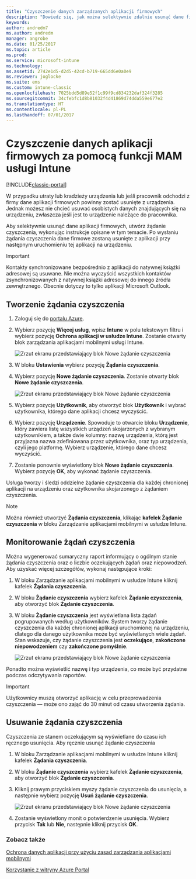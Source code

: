 ```yaml
---
title: "Czyszczenie danych zarządzanych aplikacji firmowych"
description: "Dowiedz się, jak można selektywnie zdalnie usunąć dane firmy z urządzeń."
keywords: 
author: andredm7
ms.author: andredm
manager: angrobe
ms.date: 01/25/2017
ms.topic: article
ms.prod: 
ms.service: microsoft-intune
ms.technology: 
ms.assetid: 2742e1d5-d2d5-42cd-b719-665dd6e0a0e9
ms.reviewer: joglocke
ms.suite: ems
ms.custom: intune-classic
ms.openlocfilehash: 7025bdd5d89e52f1c99f9cd834232daf324f3285
ms.sourcegitcommit: 34cfebfc1d8b81032f4d41869d74dda559e677e2
ms.translationtype: HT
ms.contentlocale: pl-PL
ms.lasthandoff: 07/01/2017
---
```

# <a name="wipe-company-app-data-with-intune-mam"></a>Czyszczenie danych aplikacji firmowych za pomocą funkcji MAM usługi Intune

[!INCLUDE[classic-portal](../includes/classic-portal.md)]

W przypadku utraty lub kradzieży urządzenia lub jeśli pracownik odchodzi z firmy dane aplikacji firmowych powinny zostać usunięte z urządzenia. Jednak możesz nie chcieć usuwać osobistych danych znajdujących się na urządzeniu, zwłaszcza jeśli jest to urządzenie należące do pracownika.

Aby selektywnie usunąć dane aplikacji firmowych, utwórz żądanie czyszczenia, wykonując instrukcje opisane w tym temacie. Po wysłaniu żądania czyszczenia dane firmowe zostaną usunięte z aplikacji przy następnym uruchomieniu tej aplikacji na urządzeniu.

>[!IMPORTANT]
> Kontakty synchronizowane bezpośrednio z aplikacji do natywnej książki adresowej są usuwane. Nie można wyczyścić wszystkich kontaktów zsynchronizowanych z natywnej książki adresowej do innego źródła zewnętrznego. Obecnie dotyczy to tylko aplikacji Microsoft Outlook.

## <a name="create-a-wipe-request"></a>Tworzenie żądania czyszczenia

1.  Zaloguj się do [portalu Azure](https://portal.azure.com).

2.  Wybierz pozycję **Więcej usług**, wpisz **Intune** w polu tekstowym filtru i wybierz pozycję **Ochrona aplikacji w usłudze Intune**. Zostanie otwarty blok zarządzania aplikacjami mobilnymi usługi Intune.

    ![Zrzut ekranu przedstawiający blok Nowe żądanie czyszczenia](../media/AppManagement/wipe-request-mam-main-blade.png)

2.  W bloku **Ustawienia** wybierz pozycję **Żądania czyszczenia**.

3.  Wybierz pozycję **Nowe żądanie czyszczenia**. Zostanie otwarty blok **Nowe żądanie czyszczenia**.

    ![Zrzut ekranu przedstawiający blok Nowe żądanie czyszczenia](../media/AppManagement/AzurePortal_MAM_NewWipeRequest.png)

4.  Wybierz pozycję **Użytkownik**, aby otworzyć blok **Użytkownik** i wybrać użytkownika, którego dane aplikacji chcesz wyczyścić.

5.  Wybierz pozycję **Urządzenie**. Spowoduje to otwarcie bloku **Urządzenie**, który zawiera listę wszystkich urządzeń skojarzonych z wybranym użytkownikiem, a także dwie kolumny: nazwę urządzenia, którą jest przyjazna nazwa zdefiniowana przez użytkownika, oraz typ urządzenia, czyli jego platformę. Wybierz urządzenie, którego dane chcesz wyczyścić.

6.  Zostanie ponownie wyświetlony blok **Nowe żądanie czyszczenia**. Wybierz pozycję **OK**, aby wykonać żądanie czyszczenia. 

Usługa tworzy i śledzi oddzielne żądanie czyszczenia dla każdej chronionej aplikacji na urządzeniu oraz użytkownika skojarzonego z żądaniem czyszczenia.

>[!NOTE]
> Można również utworzyć **Żądania czyszczenia**, klikając **kafelek Żądanie czyszczenia** w bloku Zarządzanie aplikacjami mobilnymi w usłudze Intune.

## <a name="monitor-your-wipe-requests"></a>Monitorowanie żądań czyszczenia

Można wygenerować sumaryczny raport informujący o ogólnym stanie żądania czyszczenia oraz o liczbie oczekujących żądań oraz niepowodzeń. Aby uzyskać więcej szczegółów, wykonaj następujące kroki:

1.  W bloku Zarządzanie aplikacjami mobilnymi w usłudze Intune kliknij kafelek **Żądania czyszczenia**.

2.  W bloku **Żądanie czyszczenia** wybierz kafelek **Żądanie czyszczenia**, aby otworzyć blok **Żądanie czyszczenia**.

3.  W bloku **Żądanie czyszczenia** jest wyświetlana lista żądań pogrupowanych według użytkowników. System tworzy żądanie czyszczenia dla każdej chronionej aplikacji uruchomionej na urządzeniu, dlatego dla danego użytkownika może być wyświetlanych wiele żądań. Stan wskazuje, czy żądanie czyszczenia jest **oczekujące**, **zakończone niepowodzeniem** czy **zakończone pomyślnie**.

    ![Zrzut ekranu przedstawiający blok Nowe żądanie czyszczenia](../media/AppManagement/wipe-request-status-1.png)

Ponadto można wyświetlić nazwę i typ urządzenia, co może być przydatne podczas odczytywania raportów.

>[!IMPORTANT]
> Użytkownicy muszą otworzyć aplikację w celu przeprowadzenia czyszczenia — może ono zająć do 30 minut od czasu utworzenia żądania.

## <a name="delete-a-wipe-request"></a>Usuwanie żądania czyszczenia

Czyszczenia ze stanem oczekującym są wyświetlane do czasu ich ręcznego usunięcia.  Aby ręcznie usunąć żądanie czyszczenia

1.  W bloku Zarządzanie aplikacjami mobilnymi w usłudze Intune kliknij kafelek **Żądania czyszczenia**.

2.  W bloku **Żądanie czyszczenia** wybierz kafelek **Żądanie czyszczenia**, aby otworzyć blok **Żądanie czyszczenia**.

3.  Kliknij prawym przyciskiem myszy żądanie czyszczenia do usunięcia, a następnie wybierz pozycję **Usuń żądanie czyszczenia**.

    ![Zrzut ekranu przedstawiający blok Nowe żądanie czyszczenia](../media/AppManagement/delete-wipe-request.png)

4.  Zostanie wyświetlony monit o potwierdzenie usunięcia. Wybierz przycisk **Tak** lub **Nie**, następnie kliknij przycisk **OK**.


### <a name="see-also"></a>Zobacz także
[Ochrona danych aplikacji przy użyciu zasad zarządzania aplikacjami mobilnymi](protect-app-data-using-mobile-app-management-policies-with-microsoft-intune.md)

[Korzystanie z witryny Azure Portal](azure-portal-for-microsoft-intune-mam-policies.md)

